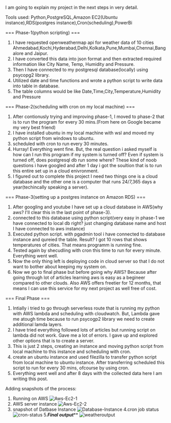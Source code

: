 I am going to explain my project in the next steps in very detail.

Tools used: Python,PostgreSQL,Amazon EC2(Ubuntu instance),RDS(postgres instance),Cron(scheduling),PowerBi

=== Phase-1(python scripting) ===

1. I have requested openweathermap api for weather data of 10 cities Ahmedabad,Kochi,Hyderabad,Delhi,Kolkata,Pune,Mumbai,Chennai,Bangalore and Jaipur.
2. I have converted this data into json format and then extracted required information like City Name, Temp, Humidity and Pressure.
3. Then I have connected to my postgresql database(locally) using psycopg2 library.
4. Utilized date and time functions and wrote a python script to write data into table in database.
5. The table columns would be like Date,Time,City,Temperature,Humidity and Pressure

=== Phase-2(scheduling with cron on my local machine) ===

1. After contionusly trying and improving phase-1, I moved to phase-2 that is to run the program for every 30 mins.(From here on Google became my very best friend)
2. I have installed ubuntu in my local machine with wsl and moved my python script from windows to ubuntu.
3. scheduled with cron to run every 30 minutes.
4. Hurray! Everything went fine. But, the real question i asked myself is how can I run this program if my system is turned off? Even if system is turned off, does postgresql db run some where? These kind of noob questions i have googled and after 1 day i got the soultion that is to run this entire set up in a cloud enivronment.
5. I figured out to complete this project I need two things one is a cloud database and the other one is a computer that runs 24/7,365 days a year(techincally speaking a server).

=== Phase-3(setting up a postgres instance on Amazon RDS) ===

1. After googling and youtube I have set up a cloud database in AWS(why aws? I'll clear this in the last point of phase-3).
2. connected to this database using python script(very easy in phase-1 we have connected to local db right? just changing database name and host I have connected to aws instance)
3. Executed python script. with pgadmin tool i have connected to database instance and qureied the table. Result? I got 10 rows that shows temperatures of cities. That means programm is running fine.
4. Tested again by shecudling with cron this time to run for every minute. Everything went well.
5. Now the only thing left is deploying code in cloud server so that I do not want to bother about keeping my system on.
6. Now we go to final phase but before going why AWS? Because after going through lot of articles learning aws is easy as a begineer compared to other clouds. Also AWS offers freetier for 12 months, that means I can use this service for my next project as well free of cost.

=== Final Phase ===

1. Intially i tried to go through serverless route that is running my python with AWS lambda and scheduling with cloudwatch. But, Lambda gave me atough time because to run psycogp2 library we need to create additional lamda layers.
2. I have tried everything followed lots of articles but running script on lambda did not work. Gave me a lot of errors. I gave up and explored other options that is to create a server.
3. This is just 2 steps, creating an instance and moving python script from local machine to this instance and scheduling with cron.
4. create an ubuntu instance and used filezilla to transfer python script from local machine to ubuntu instance. After transferring scheduled this script to run for every 30 mins, ofcourse by using cron.
5. Everything went well and after 8 days with the collected data here I am writing this post.


Adding snapshots of the process:
1. Running on AWS
![Aws-Ec2-1](https://github.com/manisharanthota/weatherapi/assets/116102968/38a817f6-8d3c-4778-afc9-0f230f93022b)
2. AWS server instance
![Aws-Ec2-2](https://github.com/manisharanthota/weatherapi/assets/116102968/379a8be9-bc0a-4502-a0f8-6a92882e6472)
3. snapshot of Datbase Instance
![Database-Instance](https://github.com/manisharanthota/weatherapi/assets/116102968/fe01430a-d34c-4f6f-8651-f68a03fb9b41)
4.cron job status
![cron-status](https://github.com/manisharanthota/weatherapi/assets/116102968/e4514289-ef6f-4a75-87d6-bd0fa7e25559)
5.*********Final output***********
![weatheroutput](https://github.com/manisharanthota/weatherapi/assets/116102968/61f2ff02-91d0-433a-879e-33d7d496b14a)





